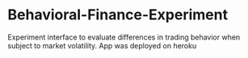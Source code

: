 # Behavioral-Finance-Experiment
Experiment interface to evaluate differences in trading behavior when subject to market volatility.
App was deployed on heroku
